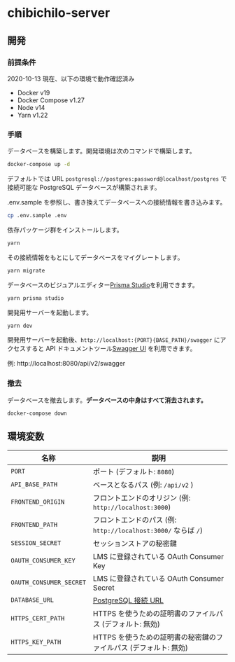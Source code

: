 # chibichilo-server

## 開発

### 前提条件

2020-10-13 現在、以下の環境で動作確認済み

- Docker v19
- Docker Compose v1.27
- Node v14
- Yarn v1.22

### 手順

データベースを構築します。開発環境は次のコマンドで構築します。

```sh
docker-compose up -d
```

デフォルトでは URL `postgresql://postgres:password@localhost/postgres` で接続可能な PostgreSQL データベースが構築されます。

.env.sample を参照し、書き換えてデータベースへの接続情報を書き込みます。

```sh
cp .env.sample .env
```

依存パッケージ群をインストールします。

```sh
yarn
```

その接続情報をもとにしてデータベースをマイグレートします。

```sh
yarn migrate
```

データベースのビジュアルエディター[Prisma Studio](https://www.prisma.io/docs/reference/tools-and-interfaces/prisma-studio)を利用できます。

```sh
yarn prisma studio
```

開発用サーバーを起動します。

```sh
yarn dev
```

開発用サーバーを起動後、`http://localhost:{PORT}{BASE_PATH}/swagger` にアクセスすると API ドキュメントツール[Swagger UI](https://swagger.io/tools/swagger-ui/) を利用できます。

例: http://localhost:8080/api/v2/swagger

### 撤去

データベースを撤去します。**データベースの中身はすべて消去されます。**

```
docker-compose down
```

## 環境変数

| 名称                    | 説明                                                              |
| ----------------------- | ----------------------------------------------------------------- |
| `PORT`                  | ポート (デフォルト: `8080`)                                       |
| `API_BASE_PATH`         | ベースとなるパス (例: `/api/v2` )                                 |
| `FRONTEND_ORIGIN`       | フロントエンドのオリジン (例: `http://localhost:3000`)            |
| `FRONTEND_PATH`         | フロントエンドのパス (例: `http://localhost:3000/` ならば `/`)    |
| `SESSION_SECRET`        | セッションストアの秘密鍵                                          |
| `OAUTH_CONSUMER_KEY`    | LMS に登録されている OAuth Consumer Key                           |
| `OAUTH_CONSUMER_SECRET` | LMS に登録されている OAuth Consumer Secret                        |
| `DATABASE_URL`          | [PostgreSQL 接続 URL][database_connection_url]                    |
| `HTTPS_CERT_PATH`       | HTTPS を使うための証明書のファイルパス (デフォルト: 無効)         |
| `HTTPS_KEY_PATH`        | HTTPS を使うための証明書の秘密鍵のファイルパス (デフォルト: 無効) |

[database_connection_url]: https://www.prisma.io/docs/reference/database-connectors/connection-urls/
